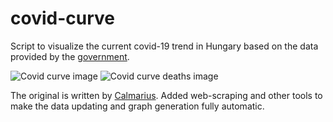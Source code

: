 # covid-curve
Script to visualize the current covid-19 trend in Hungary based on the data provided by the [government](https://koronavirus.gov.hu/hirek).

![Covid curve image](https://i.imgur.com/g6rKWge.png)
![Covid curve deaths image](https://i.imgur.com/GkM587m.png)

The original is written by [Calmarius](https://github.com/Calmarius). Added web-scraping and other tools to make the data updating and graph generation fully automatic.
